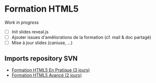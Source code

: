 # Formation HTML5

*Work in progress*
- [ ] Init slides reveal.js
- [ ] Ajouter issues d'améliorations de la formation (cf. mail & doc partagé)
- [ ] Mise à jour slides (caniuse, ...)

## Imports repository SVN
- [Formation HTML5 En Pratique (3 jours)](ODP/HTML5_EnPratique)
- [Formation HTML5 Avancé (2 jours)](ODP/HTML5_Avance)

